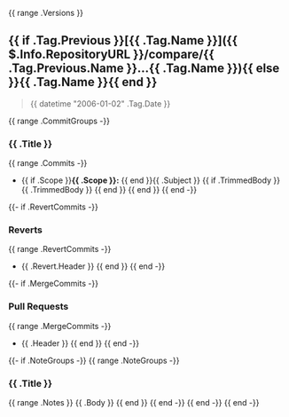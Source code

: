 {{ range .Versions }}
<a name="{{ .Tag.Name }}"></a>

## {{ if .Tag.Previous }}[{{ .Tag.Name }}]({{ $.Info.RepositoryURL }}/compare/{{ .Tag.Previous.Name }}...{{ .Tag.Name }}){{ else }}{{ .Tag.Name }}{{ end }}

> {{ datetime "2006-01-02" .Tag.Date }}

{{ range .CommitGroups -}}

### {{ .Title }}

{{ range .Commits -}}

* {{ if .Scope }}**{{ .Scope }}:** {{ end }}{{ .Subject }}
{{ if .TrimmedBody }}
  {{ .TrimmedBody }}
{{ end }}
{{ end }}
{{ end -}}

{{- if .RevertCommits -}}

### Reverts

{{ range .RevertCommits -}}

* {{ .Revert.Header }}
{{ end }}
{{ end -}}

{{- if .MergeCommits -}}

### Pull Requests

{{ range .MergeCommits -}}

* {{ .Header }}
{{ end }}
{{ end -}}

{{- if .NoteGroups -}}
{{ range .NoteGroups -}}

### {{ .Title }}

{{ range .Notes }}
{{ .Body }}
{{ end }}
{{ end -}}
{{ end -}}
{{ end -}}
